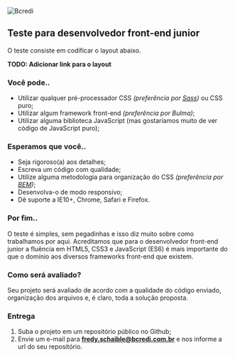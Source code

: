 ![Bcredi](https://www.bcredi.com.br/assets_b2c/frontend_mocks/logo_bcredi-66c81996b2d21efc5c38327b35e2cf89e64bbe3f2fc05b2005b54647f91d9402.svg "Bcredi")

## Teste para desenvolvedor front-end junior

O teste consiste em codificar o layout abaixo.

**TODO: Adicionar link para o layout**

### Você pode..

* Utilizar qualquer pré-processador CSS _(preferência por [Sass](http://sass-lang.com))_ ou CSS puro; 
* Utilizar algum framework front-end _(preferência por Bulma)_;
* Utilizar alguma biblioteca JavaScript (mas gostaríamos muito de ver código de JavaScript puro);

### Esperamos que você..

* Seja rigoroso(a) aos detalhes; 
* Escreva um código com qualidade;
* Utilize alguma metodologia para organização do CSS _(preferência por [BEM](https://en.bem.info/methodology/))_;
* Desenvolva-o de modo responsivo; 
* Dê suporte a IE10+, Chrome, Safari e Firefox.

### Por fim..

O teste é simples, sem pegadinhas e isso diz muito sobre como trabalhamos por aqui. Acreditamos que para o desenvolvedor front-end junior a fluência em HTML5, CSS3 e JavaScript (ES6) é mais importante do que o domínio aos diversos frameworks front-end que existem.

### Como será avaliado?

Seu projeto será avaliado de acordo com a qualidade do código enviado, organização dos arquivos e, é claro, toda a solução proposta.

### Entrega

1. Suba o projeto em um repositório público no Github;
2. Envie um e-mail para **fredy.schaible@bcredi.com.br** e nos informe a url do seu repositório.